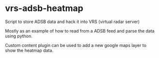 # vrs-adsb-heatmap
Script to store ADSB data and hack it into VRS (virtual radar server)

Mostly as an example of how to read from a ADSB feed and parse the data using python.

Custom content plugin can be used to add a new google maps layer to show the heatmap data. 
